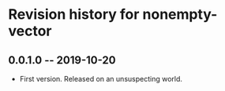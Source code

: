 # Revision history for nonempty-vector

## 0.0.1.0 -- 2019-10-20

* First version. Released on an unsuspecting world.
